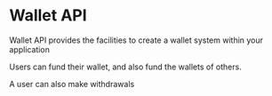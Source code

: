 # Wallet API 

Wallet API provides the facilities to create a wallet system within your 
application


Users can fund their wallet, and also fund the wallets of others.

A user can also make withdrawals